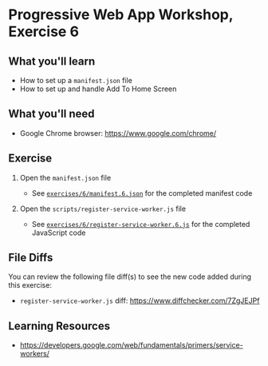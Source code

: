 # Progressive Web App Workshop, Exercise 6

## What you'll learn

- How to set up a `manifest.json` file
- How to set up and handle Add To Home Screen

## What you'll need

- Google Chrome browser: <https://www.google.com/chrome/>

## Exercise

1. Open the `manifest.json` file

    - See [`exercises/6/manifest.6.json`](manifest.6.json) for the completed manifest code

1. Open the `scripts/register-service-worker.js` file

    - See [`exercises/6/register-service-worker.6.js`](register-service-worker.6.js) for the completed JavaScript code

## File Diffs

You can review the following file diff(s) to see the new code added during this exercise:

- `register-service-worker.js` diff: https://www.diffchecker.com/7ZgJEJPf


## Learning Resources

- https://developers.google.com/web/fundamentals/primers/service-workers/
